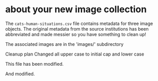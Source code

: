 # about your new image collection

The `cats-human-situations.csv` file contains metadata for three image objects.
The original metadata from the source institutions has been abbreviated and made
messier so you have something to clean up!

The associated images are in the 'images/' subdirectory

Cleanup plan
Changed all upper case to initial cap and lower case

This file has been modified.

And modified.